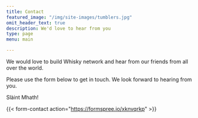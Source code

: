 ```yaml
---
title: Contact
featured_image: "/img/site-images/tumblers.jpg"
omit_header_text: true
description: We'd love to hear from you
type: page
menu: main

---
```



We would love to build Whisky network and hear from our friends from all over the world. 

Please use the form below to get in touch. We look forward to hearing from you.

Slàint Mhath! 

{{< form-contact action="https://formspree.io/xknvqrkp"  >}}
